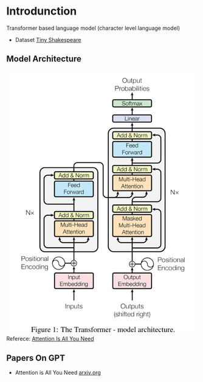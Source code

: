 # Introdunction
Transformer based language model (character level language model)

- Dataset [Tiny Shakespeare](https://www.kaggle.com/datasets/kaushaltiwari/tiny-shakespeare?select=tiny-shakespeare.txt)

## Model Architecture
![model arch](./img/GPT/00_encoder_decoder.png)
Referece: [Attention Is All You Need](https://arxiv.org/pdf/1706.03762)

## Papers On GPT
- Attention is All You Need [arxiv.org](https://arxiv.org/pdf/1706.03762)